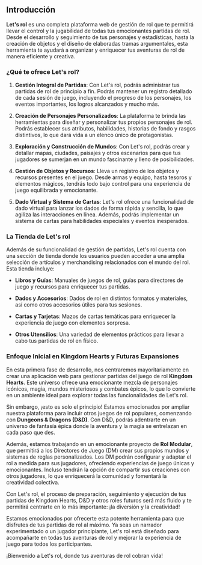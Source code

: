 ## Introducción

**Let's rol** es una completa plataforma web de gestión de rol que te permitirá llevar el control y la jugabilidad de todas tus emocionantes partidas de rol. Desde el desarrollo y seguimiento de tus personajes y estadísticas, hasta la creación de objetos y el diseño de elaboradas tramas argumentales, esta herramienta te ayudará a organizar y enriquecer tus aventuras de rol de manera eficiente y creativa.

### ¿Qué te ofrece Let's rol?

1. **Gestión Integral de Partidas**: Con Let's rol, podrás administrar tus partidas de rol de principio a fin. Podrás mantener un registro detallado de cada sesión de juego, incluyendo el progreso de los personajes, los eventos importantes, los logros alcanzados y mucho más.

2. **Creación de Personajes Personalizados**: La plataforma te brinda las herramientas para diseñar y personalizar tus propios personajes de rol. Podrás establecer sus atributos, habilidades, historias de fondo y rasgos distintivos, lo que dará vida a un elenco único de protagonistas.

3. **Exploración y Construcción de Mundos**: Con Let's rol, podrás crear y detallar mapas, ciudades, paisajes y otros escenarios para que tus jugadores se sumerjan en un mundo fascinante y lleno de posibilidades.

4. **Gestión de Objetos y Recursos**: Lleva un registro de los objetos y recursos presentes en el juego. Desde armas y equipo, hasta tesoros y elementos mágicos, tendrás todo bajo control para una experiencia de juego equilibrada y emocionante.

5. **Dado Virtual y Sistema de Cartas**: Let's rol ofrece una funcionalidad de dado virtual para lanzar los dados de forma rápida y sencilla, lo que agiliza las interacciones en línea. Además, podrás implementar un sistema de cartas para habilidades especiales y eventos inesperados.

### La Tienda de Let's rol

Además de su funcionalidad de gestión de partidas, Let's rol cuenta con una sección de tienda donde los usuarios pueden acceder a una amplia selección de artículos y merchandising relacionados con el mundo del rol. Esta tienda incluye:

- **Libros y Guías**: Manuales de juegos de rol, guías para directores de juego y recursos para enriquecer tus partidas.

- **Dados y Accesorios**: Dados de rol en distintos formatos y materiales, así como otros accesorios útiles para tus sesiones.

- **Cartas y Tarjetas**: Mazos de cartas temáticas para enriquecer la experiencia de juego con elementos sorpresa.

- **Otros Utensilios**: Una variedad de elementos prácticos para llevar a cabo tus partidas de rol en físico.

### Enfoque Inicial en Kingdom Hearts y Futuras Expansiones

En esta primera fase de desarrollo, nos centraremos mayoritariamente en crear una aplicación web para gestionar partidas del juego de rol **Kingdom Hearts**. Este universo ofrece una emocionante mezcla de personajes icónicos, magia, mundos misteriosos y combates épicos, lo que lo convierte en un ambiente ideal para explorar todas las funcionalidades de Let's rol.

Sin embargo, ¡esto es solo el principio! Estamos emocionados por ampliar nuestra plataforma para incluir otros juegos de rol populares, comenzando con **Dungeons & Dragons (D&D)**. Con D&D, podrás adentrarte en un universo de fantasía épica donde la aventura y la magia se entrelazan en cada paso que des.

Además, estamos trabajando en un emocionante proyecto de **Rol Modular**, que permitirá a los Directores de Juego (DM) crear sus propios mundos y sistemas de reglas personalizados. Los DM podrán configurar y adaptar el rol a medida para sus jugadores, ofreciendo experiencias de juego únicas y emocionantes. Incluso tendrán la opción de compartir sus creaciones con otros jugadores, lo que enriquecerá la comunidad y fomentará la creatividad colectiva.

Con Let's rol, el proceso de preparación, seguimiento y ejecución de tus partidas de Kingdom Hearts, D&D y otros roles futuros será más fluido y te permitirá centrarte en lo más importante: ¡la diversión y la creatividad!

Estamos emocionados por ofrecerte esta potente herramienta para que disfrutes de tus partidas de rol al máximo. Ya seas un narrador experimentado o un jugador principiante, Let's rol está diseñado para acompañarte en todas tus aventuras de rol y mejorar la experiencia de juego para todos los participantes.

¡Bienvenido a Let's rol, donde tus aventuras de rol cobran vida!
